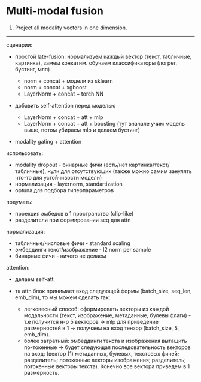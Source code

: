 # Multi-modal fusion

1. Project all modality vectors in one dimension.

---

сценарии:

- простой late-fusion: нормализуем каждый вектор (текст, табличные, картинка), замем конкатим. обучаем классификаторы (логрег, бустинг, млп)

  - norm + concat + модели из sklearn
  - norm + concat + xgboost
  - LayerNorm + concat + torch NN

- добавить self-attention перед моделью

  - LayerNorm + concat + att + mlp
  - LayerNorm + concat + att + boosting (тут вначале учим модель выше, потом убираем mlp и делаем бустинг)

- modality gating + attention

использовать:

- modality dropout - бинарные фичи (есть/нет картинка/текст/табличные), нули для отсутствующих (также можно самим занулять что-то для устойчивости модели)
- нормализация - layernorm, standartization
- optuna для подбора гиперпараметров

подумать:

- проекция эмбедов в 1 пространство (clip-like)
- разделители при формировании seq для attn

нормализация:

- табличные/числовые фичи - standard scaling
- эмбеддинги текст/изображение - l2 norm per sample
- бинарные фичи - ничего не делаем

attention:

- делаем self-att
- тк attn блок принимает вход следующей формы (batch_size, seq_len, emb_dim), то мы можем сделать так:
  
  - легковесный способ: сформировать векторы из каждой модальности (текст, изображение, метаданные, булевы флаги) - т.е получится н-р 5 векторов -> mlp для приведение размерностей в 1 -> получаем на вход тензор (batch_size, 5, emb_dim).
  - более затратный: эмбеддинги текста и изображения вытащить по-токенные -> будет следующая последовательность векторов на вход: (вектор (1) метаданных, булевых, текстовых фичей; разделитель; потокенные векторы изображения; разделитель; потокенные векторы текста). Конечно все вектора приведем в 1 размерность.
